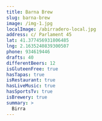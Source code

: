 ```yaml
---
title: Barna Brew
slug: barna-brew
image: /img-1.jpg
localImage: /abirradero-local.jpg
address: c/ Parlament 45
lat: 41.377456931806485
lng: 2.1635240839300507
phone: 934619446
drafts: 40
differentBeers: 12
isGluteenFree: true
hasTapas: true
isRestaurant: true
hasLiveMusic: true
hasSportsTv: true
isBrewery: true
summary: >
  Birra
---
```

